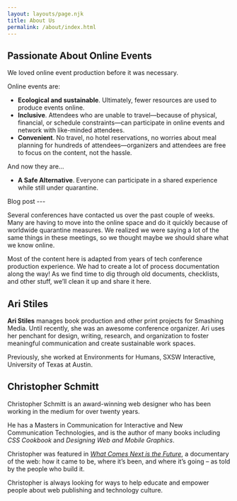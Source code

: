 ```yaml
---
layout: layouts/page.njk
title: About Us
permalink: /about/index.html
---
```


## Passionate About Online Events

We loved online event production before it was necessary.

Online events are:

- **Ecological and sustainable**. Ultimately, fewer resources are used to produce events online.
- **Inclusive**. Attendees who are unable to travel—because of physical, financial, or schedule constraints—can participate in online events and network with like-minded attendees.
- **Convenient**. No travel, no hotel reservations, no worries about meal planning for hundreds of attendees—organizers and attendees are free to focus on the content, not the hassle.

And now they are...

- **A Safe Alternative**. Everyone can participate in a shared experience while still under quarantine.


Blog post --- 

Several conferences have contacted us over the past couple of weeks. Many are having to move into the online space and do it quickly because of worldwide quarantine measures. We realized we were saying a lot of the same things in these meetings, so we thought maybe we should share what we know online.

Most of the content here is adapted from years of tech conference production experience. We had to create a lot of process documentation along the way! As we find time to dig through old documents, checklists, and other stuff, we’ll clean it up and share it here.


## Ari Stiles

**Ari Stiles** manages book production and other print projects for Smashing Media. Until recently, she was an awesome conference organizer. Ari uses her penchant for design, writing, research, and organization to foster meaningful communication and create sustainable work spaces.

Previously, she worked at Environments for Humans, SXSW Interactive, University of Texas at Austin.

## Christopher Schmitt

Christopher Schmitt is an award-winning web designer who has been working in the medium for over twenty years. 

He has a Masters in Communication for Interactive and New Communication Technologies, and is the author of many books including <cite>CSS Cookbook</cite> and <cite>Designing Web and Mobile Graphics</cite>. 

Christopher was featured in <cite>[What Comes Next is the Future](https://www.imdb.com/title/tt6036786/)</cite>, a documentary of the web: how it came to be, where it’s been, and where it’s going – as told by the people who build it.

Christopher is always looking for ways to help educate and empower people about web publishing and technology culture.